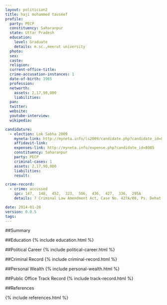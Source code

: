 ```yaml
---
layout: politician2
title: haji mohammed tauseef
profile: 
  party: PECP
  constituency: Saharanpur
  state: Uttar Pradesh
  education: 
    level: Graduate
    details: m.sc.,meerut university
  photo: 
  sex: 
  caste: 
  religion: 
  current-office-title: 
  crime-accusation-instances: 1
  date-of-birth: 1965
  profession: 
  networth: 
    assets: 2,17,90,000
    liabilities: 
  pan: 
  twitter: 
  website: 
  youtube-interview: 
  wikipedia: 

candidature: 
  - election: Lok Sabha 2009
    myneta-link: http://myneta.info/ls2009/candidate.php?candidate_id=8005
    affidavit-link: 
    expenses-link: http://myneta.info/expense.php?candidate_id=8005
    constituency: Saharanpur 
    party: PECP
    criminal-cases: 1
    assets: 2,17,90,000
    liabilities: 
    result:  

crime-record: 
  - crime: accussed
    ipc: 147,  148,  452,  323,  506,  436,  427,  336,  295A
    details: 7 Criminal Law Amendment Act, Case No. 427A/08, Ps. Dehat Kotwali, Dist. Saharanpur UP 

date: 2014-01-28
version: 0.0.5
tags: 
---
```

##Summary


##Education
{% include education.html %}


##Political Career
{% include political-career.html %}


##Criminal Record
{% include criminal-record.html %}


##Personal Wealth
{% include personal-wealth.html %}


##Public Office Track Record
{% include track-record.html %}


##References


{% include references.html %}